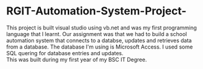 # RGIT-Automation-System-Project-
This project is built visual studio using vb.net and was my first programming language that I learnt. Our assignment was that we had to build a school automation system that connects to a databse, updates and retrieves data from a database. The database I'm using is Microsoft Access. I used some SQL quering for database entries and updates.  
This was built during my first year of my BSC IT Degree.
